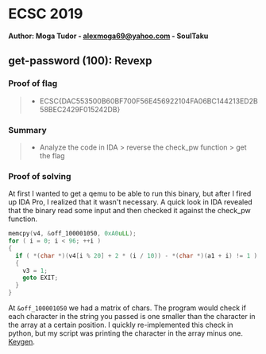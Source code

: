 
# ECSC 2019
**Author: Moga Tudor - alexmoga69@yahoo.com - SoulTaku**

## get-password (100): Revexp

### Proof of flag
>* ECSC{DAC553500B60BF700F56E456922104FA06BC144213ED2B58BEC2429F015242DB}

### Summary
>* Analyze the code in IDA > reverse the check_pw function > get the flag

### Proof of solving

At first I wanted to get a qemu to be able to run this binary, but after I fired up IDA Pro, I realized that it wasn't necessary. A quick look in IDA revealed that the binary read some input and then checked it against the check_pw function.

```C
memcpy(v4, &off_100001050, 0xA0uLL);
for ( i = 0; i < 96; ++i )
{
  if ( *(char *)(v4[i % 20] + 2 * (i / 10)) - *(char *)(a1 + i) != 1 )
  {
    v3 = 1;
    goto EXIT;
  }
}
```

At `&off_100001050` we had a matrix of chars. The program would check if each character in the string you passed is one smaller than the character in the array at a certain position. I quickly re-implemented this check in python, but my script was printing the character in the array minus one. [Keygen](https://github.com/SoulTaku/write-ups/blob/master/ECSC2019/Pwn/get.py).
